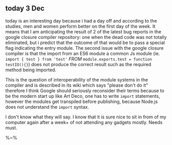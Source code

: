 ## today 3 Dec

today is an interesting day because i had a day off and according to the studies, men and women perform better on the first day of the week. It means that I am anticipating the result of 2 of the latest bug reports in the google closure compiler repository: one when the dead code was not totally eliminated, but i predict that the outcome of that would be to pass a special flag indicating the entry module. The second issue with the google closure compiler is that the import from an ES6 module a common Js module (ie. `import { test } from 'test'` _FROM_ `module.exports.test = function testIO(){}`) does not produce the correct result such as the required method being imported.

 This is the question of interoperability of the module systems in the compiler and is described in its wiki which says "please don't do it" therefore I think Google should seriously reconsider their terms because to be the modern start up like Art Deco, one has to write `import` statements, however the modules get transpiled before publishing, because Node.js does not understand the `import` syntax.

I don't know what they will say. I know that it is sure nice to sit in from of my computer again after a week+ of not attending any gadgets mostly. Needs must.

%~%